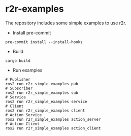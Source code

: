 # r2r-examples

The repository includes some simple examples to use r2r.

* Install pre-commit

```shell
pre-commit install --install-hooks
```

* Build

```shell
cargo build
```

* Run examples

```shell
# Publisher
ros2 run r2r_simple_examples pub
# Subscriber
ros2 run r2r_simple_examples sub
# Service
ros2 run r2r_simple_examples service
# Client
ros2 run r2r_simple_examples client
# Action Service
ros2 run r2r_simple_examples action_server
# Action Client
ros2 run r2r_simple_examples action_client
```
